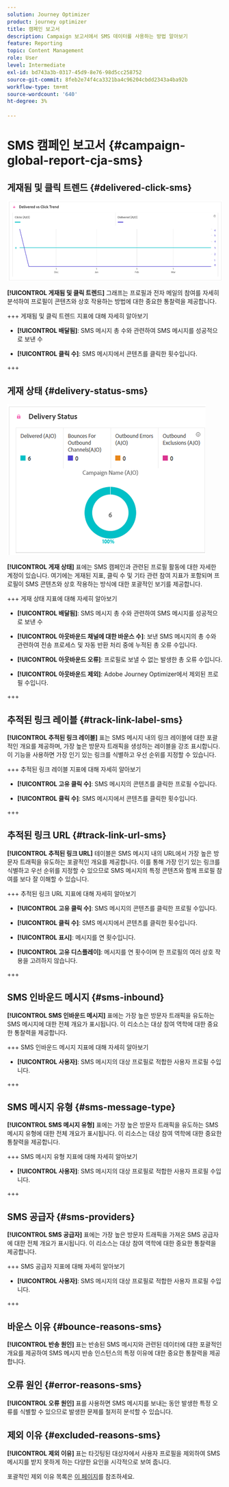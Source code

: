 ```yaml
---
solution: Journey Optimizer
product: journey optimizer
title: 캠페인 보고서
description: Campaign 보고서에서 SMS 데이터를 사용하는 방법 알아보기
feature: Reporting
topic: Content Management
role: User
level: Intermediate
exl-id: bd743a3b-0317-45d9-8e76-98d5cc258752
source-git-commit: 8feb2e74f4ca3321ba4c96204cbdd2343a4ba92b
workflow-type: tm+mt
source-wordcount: '640'
ht-degree: 3%

---
```


# SMS 캠페인 보고서 {#campaign-global-report-cja-sms}

## 게재됨 및 클릭 트렌드 {#delivered-click-sms}

![](assets/cja-campaign-sms-delivered.png)

**[!UICONTROL 게재됨 및 클릭 트렌드]** 그래프는 프로필과 전자 메일의 참여를 자세히 분석하여 프로필이 콘텐츠와 상호 작용하는 방법에 대한 중요한 통찰력을 제공합니다.

+++ 게재됨 및 클릭 트렌드 지표에 대해 자세히 알아보기

* **[!UICONTROL 배달됨]**: SMS 메시지 총 수와 관련하여 SMS 메시지를 성공적으로 보낸 수

* **[!UICONTROL 클릭 수]**: SMS 메시지에서 콘텐츠를 클릭한 횟수입니다.

+++

## 게재 상태 {#delivery-status-sms}

![](assets/cja-campaign-sms-status.png)

**[!UICONTROL 게재 상태]** 표에는 SMS 캠페인과 관련된 프로필 활동에 대한 자세한 계정이 있습니다. 여기에는 게재된 지표, 클릭 수 및 기타 관련 참여 지표가 포함되며 프로필이 SMS 콘텐츠와 상호 작용하는 방식에 대한 포괄적인 보기를 제공합니다.

+++ 게재 상태 지표에 대해 자세히 알아보기

* **[!UICONTROL 배달됨]**: SMS 메시지 총 수와 관련하여 SMS 메시지를 성공적으로 보낸 수

* **[!UICONTROL 아웃바운드 채널에 대한 바운스 수]**: 보낸 SMS 메시지의 총 수와 관련하여 전송 프로세스 및 자동 반환 처리 중에 누적된 총 오류 수입니다.

* **[!UICONTROL 아웃바운드 오류]**: 프로필로 보낼 수 없는 발생한 총 오류 수입니다.

* **[!UICONTROL 아웃바운드 제외]**: Adobe Journey Optimizer에서 제외된 프로필 수입니다.

+++

## 추적된 링크 레이블 {#track-link-label-sms}

**[!UICONTROL 추적된 링크 레이블]** 표는 SMS 메시지 내의 링크 레이블에 대한 포괄적인 개요를 제공하며, 가장 높은 방문자 트래픽을 생성하는 레이블을 강조 표시합니다. 이 기능을 사용하면 가장 인기 있는 링크를 식별하고 우선 순위를 지정할 수 있습니다.

+++ 추적된 링크 레이블 지표에 대해 자세히 알아보기

* **[!UICONTROL 고유 클릭 수]**: SMS 메시지의 콘텐츠를 클릭한 프로필 수입니다.

* **[!UICONTROL 클릭 수]**: SMS 메시지에서 콘텐츠를 클릭한 횟수입니다.

+++

## 추적된 링크 URL {#track-link-url-sms}

**[!UICONTROL 추적된 링크 URL]** 테이블은 SMS 메시지 내의 URL에서 가장 높은 방문자 트래픽을 유도하는 포괄적인 개요를 제공합니다. 이를 통해 가장 인기 있는 링크를 식별하고 우선 순위를 지정할 수 있으므로 SMS 메시지의 특정 콘텐츠와 함께 프로필 참여를 보다 잘 이해할 수 있습니다.

+++ 추적된 링크 URL 지표에 대해 자세히 알아보기

* **[!UICONTROL 고유 클릭 수]**: SMS 메시지의 콘텐츠를 클릭한 프로필 수입니다.

* **[!UICONTROL 클릭 수]**: SMS 메시지에서 콘텐츠를 클릭한 횟수입니다.

* **[!UICONTROL 표시]**: 메시지를 연 횟수입니다.

* **[!UICONTROL 고유 디스플레이]**: 메시지를 연 횟수이며 한 프로필의 여러 상호 작용을 고려하지 않습니다.

+++

## SMS 인바운드 메시지 {#sms-inbound}

**[!UICONTROL SMS 인바운드 메시지]** 표에는 가장 높은 방문자 트래픽을 유도하는 SMS 메시지에 대한 전체 개요가 표시됩니다. 이 리소스는 대상 참여 역학에 대한 중요한 통찰력을 제공합니다.

+++ SMS 인바운드 메시지 지표에 대해 자세히 알아보기

* **[!UICONTROL 사용자]**: SMS 메시지의 대상 프로필로 적합한 사용자 프로필 수입니다.

+++

## SMS 메시지 유형 {#sms-message-type}

**[!UICONTROL SMS 메시지 유형]** 표에는 가장 높은 방문자 트래픽을 유도하는 SMS 메시지 유형에 대한 전체 개요가 표시됩니다. 이 리소스는 대상 참여 역학에 대한 중요한 통찰력을 제공합니다.

+++ SMS 메시지 유형 지표에 대해 자세히 알아보기

* **[!UICONTROL 사용자]**: SMS 메시지의 대상 프로필로 적합한 사용자 프로필 수입니다.

+++

## SMS 공급자 {#sms-providers}

**[!UICONTROL SMS 공급자]** 표에는 가장 높은 방문자 트래픽을 가져온 SMS 공급자에 대한 전체 개요가 표시됩니다. 이 리소스는 대상 참여 역학에 대한 중요한 통찰력을 제공합니다.

+++ SMS 공급자 지표에 대해 자세히 알아보기

* **[!UICONTROL 사용자]**: SMS 메시지의 대상 프로필로 적합한 사용자 프로필 수입니다.

+++

## 바운스 이유 {#bounce-reasons-sms}

**[!UICONTROL 반송 원인]** 표는 반송된 SMS 메시지와 관련된 데이터에 대한 포괄적인 개요를 제공하여 SMS 메시지 반송 인스턴스의 특정 이유에 대한 중요한 통찰력을 제공합니다.

## 오류 원인 {#error-reasons-sms}

**[!UICONTROL 오류 원인]** 표를 사용하면 SMS 메시지를 보내는 동안 발생한 특정 오류를 식별할 수 있으므로 발생한 문제를 철저히 분석할 수 있습니다.

## 제외 이유 {#excluded-reasons-sms}

**[!UICONTROL 제외 이유]** 표는 타깃팅된 대상자에서 사용자 프로필을 제외하여 SMS 메시지를 받지 못하게 하는 다양한 요인을 시각적으로 보여 줍니다.

포괄적인 제외 이유 목록은 [이 페이지](exclusion-list.md)를 참조하세요.
